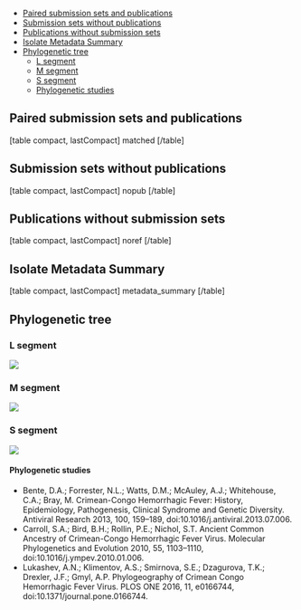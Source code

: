 
- [Paired submission sets and publications](#paired.submission.sets.and.publications)
- [Submission sets without publications](#submission.sets.without.publications)
- [Publications without submission sets](#publications.without.submission.sets)
- [Isolate Metadata Summary](#isolate.metadata.summary)
- [Phylogenetic tree](#phylogenetic.tree)
    - [L segment](#l.segment)
    - [M segment](#m.segment)
    - [S segment](#s.segment)
    - [Phylogenetic studies](#phylogenetic.studies)

## Paired submission sets and publications

[table compact, lastCompact]
matched
[/table]


## Submission sets without publications

[table compact, lastCompact]
nopub
[/table]

## Publications without submission sets

[table compact, lastCompact]
noref
[/table]


## Isolate Metadata Summary


[table compact, lastCompact]
metadata_summary
[/table]


## Phylogenetic tree

### L segment

![](https://cms.hivdb.org/prod/downloads/pgl/CCHF/L_gene-1.png#!maxWidth=80rem)

### M segment

![](https://cms.hivdb.org/prod/downloads/pgl/CCHF/M_gene-1.png#!maxWidth=80rem)

### S segment

![](https://cms.hivdb.org/prod/downloads/pgl/CCHF/S_gene-1.png#!maxWidth=80rem)


#### Phylogenetic studies

- Bente, D.A.; Forrester, N.L.; Watts, D.M.; McAuley, A.J.; Whitehouse, C.A.; Bray, M. Crimean-Congo Hemorrhagic Fever: History, Epidemiology, Pathogenesis, Clinical Syndrome and Genetic Diversity. Antiviral Research 2013, 100, 159–189, doi:10.1016/j.antiviral.2013.07.006.
- Carroll, S.A.; Bird, B.H.; Rollin, P.E.; Nichol, S.T. Ancient Common Ancestry of Crimean-Congo Hemorrhagic Fever Virus. Molecular Phylogenetics and Evolution 2010, 55, 1103–1110, doi:10.1016/j.ympev.2010.01.006.
- Lukashev, A.N.; Klimentov, A.S.; Smirnova, S.E.; Dzagurova, T.K.; Drexler, J.F.; Gmyl, A.P. Phylogeography of Crimean Congo Hemorrhagic Fever Virus. PLOS ONE 2016, 11, e0166744, doi:10.1371/journal.pone.0166744.
